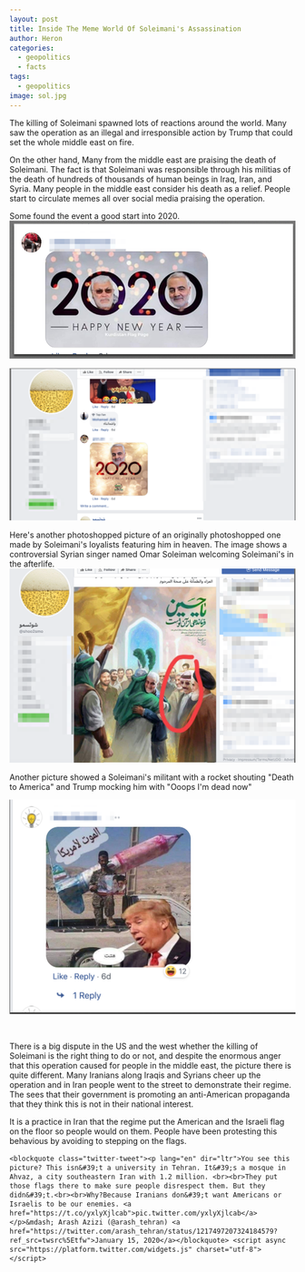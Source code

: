 ```yaml
---
layout: post
title: Inside The Meme World Of Soleimani's Assassination
author: Heron
categories:
  - geopolitics
  - facts
tags:
  - geopolitics
image: sol.jpg
---
```


The killing of Soleimani spawned lots of reactions around the world. Many saw the operation as an illegal and irresponsible action by Trump that could set the whole middle east on fire.

On the other hand, Many from the middle east are praising the death of Soleimani. The fact is that Soleimani was responsible through his militias of the death of hundreds of thousands of human beings in Iraq, Iran, and Syria. Many people in the middle east consider his death as a relief. People start to circulate memes all over social media praising the operation.

Some found the event a good start into 2020.<br>![](/uploads/screenshot-2020-01-10-at-01-14-31.png)

![](/uploads/screenshot-2020-01-10-at-01-16-33.png)

Here's another photoshopped picture of an originally photoshopped one made by Soleimani's loyalists featuring him in heaven. The image shows a controversial Syrian singer named Omar Soleiman welcoming Soleimani's in the afterlife.<br>![](/uploads/screenshot-2020-01-10-at-01-11-17.png)

Another picture showed a Soleimani's militant with a rocket shouting "Death to America" and Trump mocking him with "Ooops I'm dead now"

![](/uploads/screenshot-2020-01-10-at-01-31-42.png)

&nbsp;

There is a big dispute in the US and the west whether the killing of Soleimani is the right thing to do or not, and despite the enormous anger that this operation caused for people in the middle east, the picture there is quite different. Many Iranians along Iraqis and Syrians cheer up the operation and in Iran people went to the street to demonstrate their regime. The sees that their government is promoting an anti-American propaganda that they think this is not in their national interest.

It is a practice in Iran that the regime put the American and the Israeli flag on the floor so people would on them. People have been protesting this behavious by avoiding to stepping on the flags.


```
<blockquote class="twitter-tweet"><p lang="en" dir="ltr">You see this picture? This isn&#39;t a university in Tehran. It&#39;s a mosque in Ahvaz, a city southeastern Iran with 1.2 million. <br><br>They put those flags there to make sure people disrespect them. But they didn&#39;t.<br><br>Why?Because Iranians don&#39;t want Americans or Israelis to be our enemies. <a href="https://t.co/yxlyXjlcab">pic.twitter.com/yxlyXjlcab</a></p>&mdash; Arash Azizi (@arash_tehran) <a href="https://twitter.com/arash_tehran/status/1217497207324184579?ref_src=twsrc%5Etfw">January 15, 2020</a></blockquote> <script async src="https://platform.twitter.com/widgets.js" charset="utf-8"></script>
```


&nbsp;